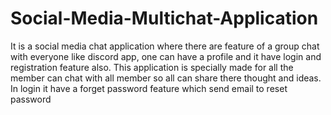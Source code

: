 # Social-Media-Multichat-Application
It is a social media chat application where there are feature of a group chat with everyone like discord app, one can have a profile and it have login and registration feature also. This application is specially made for all the member can chat with all member so all can share there thought and ideas. In login it have a forget password feature which send email to reset password
